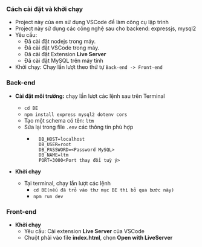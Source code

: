 ### Cách cài đặt và khởi chạy
- Project này của em sử dụng VSCode để làm công cụ lập trình
- Project này sử dụng các công nghệ sau cho backend: expressjs, mysql2
- Yêu cầu: 
	- Đã cài đặt nodejs trong máy.
	- Đã cài đặt VSCode trong máy.
	- Đã cài đặt Extension **Live Server**
	- Đã cài đặt MySQL trên máy tính
- Khởi chạy: Chạy lần lượt theo thứ tự `Back-end -> Front-end`
### Back-end
- **Cài đặt môi trường:**  chạy lần lượt các lệnh sau trên Terminal
	- ```cd BE```
	- ```npm install express mysql2 dotenv cors```
	- Tạo một schema có tên: ```ltm```
	- Sửa lại trong file ```.env``` các thông tin phù hợp
		- ```shell
			DB_HOST=localhost
			DB_USER=root
			DB_PASSWORD=<Password MySQL>
			DB_NAME=ltm
			PORT=3000<Port thay đổi tuỳ ý>
			```

- **Khởi chạy**
	- Tại terminal, chạy lần lượt các lệnh
		- ```cd BE(nếu đã trỏ vào thư mục BE thì bỏ qua bước này)```
		- ```npm run dev```

### Front-end
- **Khởi chạy**
	- Yêu cầu: Cài extension **Live Server** của VSCode
	- Chuột phải vào file **index.html**, chọn **Open with LiveServer**


